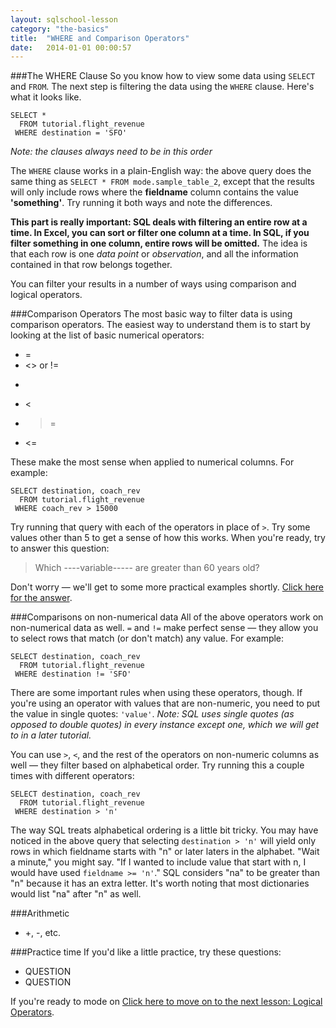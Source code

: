 ```yaml
---
layout: sqlschool-lesson
category: "the-basics"
title:  "WHERE and Comparison Operators"
date:   2014-01-01 00:00:57
---
```


###The WHERE Clause
So you know how to view some data using `SELECT` and `FROM`. The next step is filtering the data using the `WHERE` clause. Here's what it looks like.

    SELECT *
      FROM tutorial.flight_revenue
     WHERE destination = 'SFO'

*Note: the clauses always need to be in this order*

The `WHERE` clause works in a plain-English way: the above query does the same thing as `SELECT * FROM mode.sample_table_2`, except that the results will only include rows where the **fieldname** column contains the value **'something'**. Try running it both ways and note the differences.

**This part is really important: SQL deals with filtering an entire row at a time. In Excel, you can sort or filter one column at a time. In SQL, if you filter something in one column, entire rows will be omitted.** The idea is that each row is one *data point* or *observation*, and all the information contained in that row belongs together.

You can filter your results in a number of ways using comparison and logical operators.

###Comparison Operators
The most basic way to filter data is using comparison operators. The easiest way to understand them is to start by looking at the list of basic numerical operators:

* =
* <> or !=
* >
* <
* >=
* <=

These make the most sense when applied to numerical columns. For example:

    SELECT destination, coach_rev
      FROM tutorial.flight_revenue
     WHERE coach_rev > 15000

Try running that query with each of the operators in place of `>`. Try some values other than 5 to get a sense of how this works. When you're ready, try to answer this question:

> Which ----variable----- are greater than 60 years old?

Don't worry &mdash; we'll get to some more practical examples shortly. [Click here for the answer](LINK).

###Comparisons on non-numerical data
All of the above operators work on non-numerical data as well. `=` and `!=` make perfect sense &mdash; they allow you to select rows that match (or don't match) any value. For example:

    SELECT destination, coach_rev
      FROM tutorial.flight_revenue
     WHERE destination != 'SFO'

There are some important rules when using these operators, though. If you're using an operator with values that are non-numeric, you need to put the value in single quotes: `'value'`. *Note: SQL uses single quotes (as opposed to double quotes) in every instance except one, which we will get to in a later tutorial.*

You can use `>`, `<`, and the rest of the operators on non-numeric columns as well &mdash; they filter based on alphabetical order. Try running this a couple times with different operators:

    SELECT destination, coach_rev
      FROM tutorial.flight_revenue
     WHERE destination > 'n'

The way SQL treats alphabetical ordering is a little bit tricky. You may have noticed in the above query that selecting `destination > 'n'` will yield only rows in which fieldname starts with "n" or later laters in the alphabet. "Wait a minute," you might say. "If I wanted to include value that start with n, I would have used `fieldname >= 'n'`." SQL considers "na" to be greater than "n" because it has an extra letter. It's worth noting that most dictionaries would list "na" after "n" as well.

###Arithmetic
* +, -, etc.

###Practice time
If you'd like a little practice, try these questions:

* QUESTION
* QUESTION

If you're ready to mode on [Click here to move on to the next lesson: Logical Operators](/the-basics/logical-operators.html).
